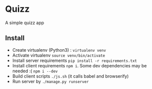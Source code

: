 # Quizz
A simple quizz app


## Install
* Create virtualenv (Python3) : `virtualenv venv`
* Activate virtualenv `source venv/bin/activate`
* Install server requirements `pip install -r requirements.txt`
* Install client requirements `npm i`. Some dev dependencies may be needed :( `npm i --dev`
* Build client scripts `./js.sh` (it calls babel and browserify)
* Run server by `./manage.py runserver`
